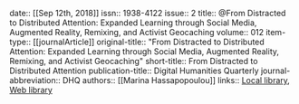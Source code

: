 date:: [[Sep 12th, 2018]]
issn:: 1938-4122
issue:: 2
title:: @From Distracted to Distributed Attention: Expanded Learning through Social Media, Augmented Reality, Remixing, and Activist Geocaching
volume:: 012
item-type:: [[journalArticle]]
original-title:: "From Distracted to Distributed Attention: Expanded Learning through Social Media, Augmented Reality, Remixing, and Activist Geocaching"
short-title:: From Distracted to Distributed Attention
publication-title:: Digital Humanities Quarterly
journal-abbreviation:: DHQ
authors:: [[Marina Hassapopoulou]]
links:: [Local library](zotero://select/groups/2386895/items/NTVMNERI), [Web library](https://www.zotero.org/groups/2386895/items/NTVMNERI)
